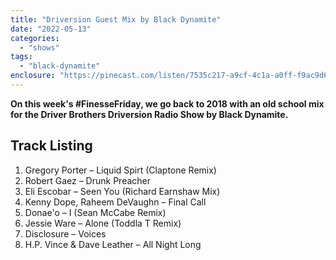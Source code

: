 ```yaml
---
title: "Driversion Guest Mix by Black Dynamite"
date: "2022-05-13"
categories: 
  - "shows"
tags: 
  - "black-dynamite"
enclosure: "https://pinecast.com/listen/7535c217-a9cf-4c1a-a0ff-f9ac9d6a0729.mp3 105428554 audio/mpeg "
---
```


**On this week's #FinesseFriday, we go back to 2018 with an old school mix for the Driver Brothers Driversion Radio Show by Black Dynamite.**

## Track Listing

1. Gregory Porter – Liquid Spirt (Claptone Remix)
2. Robert Gaez – Drunk Preacher
3. Eli Escobar – Seen You (Richard Earnshaw Mix)
4. Kenny Dope, Raheem DeVaughn – Final Call
5. Donae'o – I (Sean McCabe Remix)
6. Jessie Ware – Alone (Toddla T Remix)
7. Disclosure – Voices
8. H.P. Vince & Dave Leather – All Night Long
